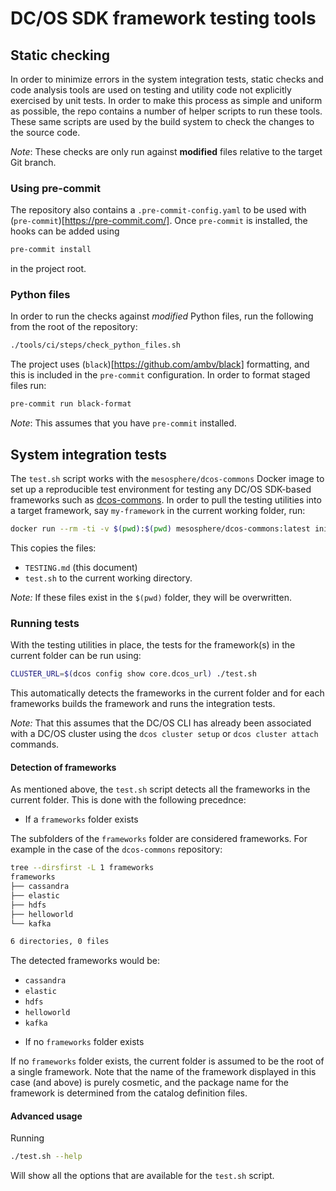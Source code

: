 # DC/OS SDK framework testing tools

## Static checking

In order to minimize errors in the system integration tests, static checks and code analysis tools are used on testing and utility code not explicitly exercised by unit tests. In order to make this process as simple and uniform as possible, the repo contains a number of helper scripts to run these tools. These same scripts are used by the build system to check the changes to the source code.

*Note*: These checks are only run against **modified** files relative to the target Git branch.

### Using pre-commit

The repository also contains a `.pre-commit-config.yaml` to be used with (`pre-commit`)[https://pre-commit.com/]. Once `pre-commit` is installed, the hooks can be added using
```bash
pre-commit install
```
in the project root.

### Python files

In order to run the checks against *modified* Python files, run the following from the root of the repository:
```bash
./tools/ci/steps/check_python_files.sh
```

The project uses (`black`)[https://github.com/ambv/black] formatting, and this is included in the `pre-commit` configuration. In order to format staged files run:
```bash
pre-commit run black-format
```

*Note*: This assumes that you have `pre-commit` installed.

## System integration tests

The `test.sh` script works with the `mesosphere/dcos-commons` Docker image to set up a reproducible test environment for testing any DC/OS SDK-based frameworks such as [dcos-commons](https://github.com/mesosphere/dcos-commons). In order to pull the testing utilities into a target framework, say `my-framework` in the current working folder, run:
```bash
docker run --rm -ti -v $(pwd):$(pwd) mesosphere/dcos-commons:latest init $(pwd)
```
This copies the files:
- `TESTING.md` (this document)
- `test.sh`
to the current working directory.

*Note:* If these files exist in the `$(pwd)` folder, they will be overwritten.

### Running tests
With the testing utilities in place, the tests for the framework(s) in the current folder can be run using:

```bash
CLUSTER_URL=$(dcos config show core.dcos_url) ./test.sh
```
This automatically detects the frameworks in the current folder and for each frameworks builds the framework and runs the integration tests.

*Note:* That this assumes that the DC/OS CLI has already been associated with a DC/OS cluster using the `dcos cluster setup` or `dcos cluster attach` commands.

#### Detection of frameworks
As mentioned above, the `test.sh` script detects all the frameworks in the current folder. This is done with the following precednce:

* If a `frameworks` folder exists

The subfolders of the `frameworks` folder are considered frameworks. For example in the case of the `dcos-commons` repository:
```bash
tree --dirsfirst -L 1 frameworks
frameworks
├── cassandra
├── elastic
├── hdfs
├── helloworld
└── kafka

6 directories, 0 files
```
The detected frameworks would be:
- `cassandra`
- `elastic`
- `hdfs`
- `helloworld`
- `kafka`

* If no `frameworks` folder exists

If no `frameworks` folder exists, the current folder is assumed to be the root of a single framework. Note that the name of the framework displayed in this case (and above) is purely cosmetic, and the package name for the framework is determined from the catalog definition files.

#### Advanced usage
Running
```bash
./test.sh --help
```
Will show all the options that are available for the `test.sh` script.
